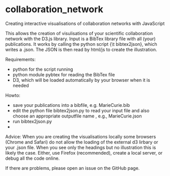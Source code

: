 # collaboration_network
Creating interactive visualisations of collaboration networks with JavaScript

This allows the creation of visulisations of your scientific collaboration network with the D3.js library. Input is a BibTex library file with all (your) publications. It works by calling the python script {\t bibtex2json}, which writes a .json. The JSON is then read by html/js to create the illustration.

Requirements:
  - python for the script running
  - python module pybtex for reading the BibTex file
  - D3, which will be loaded automatically by your browser when it is needed

Howto:
  - save your publications into a bibfile, e.g. MarieCurie.bib
  - edit the python file bibtex2json.py to read your input file and also choose an appropriate outputfile name , e.g., MarieCurie.json
  - run bibtex2json.py
  - 


Advice: When you are creating the visualisations locally some browsers (Chrome and Safari) do not allow the loading of the external d3 lirbary or your .json file. When you see only the headings but no illustration this is likely the case. Either, use Firefox (recommended), create a local server, or debug all the code online.

If there are problems, please open an issue on the GitHub page.
